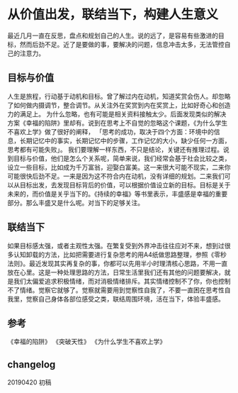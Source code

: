 # 从价值出发，联结当下，构建人生意义
最近几月一直在反思，盘点和规划自己的人生。说的远了，是容易有些激进的目标，然而后劲不足。近了是要做的事，要解决的问题，信息冲击太多，无法管控自己的注意力。

## 目标与价值
人生是旅程，行动基于动机和目标。曾了解过内在动机，知道奖赏会伤人。却忽略了如何做内摄调节，整合调节。从关注外在奖赏到内在奖赏上，比如好奇心和创造力的满足上。
为什么忽略，也有可能是相关资料接触太少。后面发现类似的解决方案《幸福的陷阱》里却有。说到在思考上不自觉的忽略这个课题，《为什么学生不喜欢上学》做了很好的阐释，
「思考的成功，取决于四个方面：环境中的信息，长期记忆中的事实，长期记忆中的步骤，工作记忆的大小，缺少任何一方面，思考都有可能失败」。
我们要理解一样东西，不只是结论，关键还有推理过程。说到目标与价值，他们是怎么个关系呢，简单来说，我们经常会基于社会比较之类，设立一些目标，比如成为千万富翁，迎娶白富美。这一来很大可能不现实，二来你可能很快后劲不足。一来是因为这不符合内在动机，没有详细的规划。二来我们可以从目标出发，去发现目标背后的价值，可以根据价值设立新的目标。目标是关于未来的，而价值是关乎当下的。《持续的幸福》等书里表示，丰盛感是幸福的重要部分。那么丰盛又是什么呢。对当下的足够关注。

## 联结当下
如果目标感太强，或者主观性太强。在繁复受到外界冲击往往应对不来，想到过很多认知卸载的方法，比如把需要进行复杂思考的用A4纸做思路整理，参照《零秒法则》。最近发现其实再复杂的事，你都可以先用半小时理清核心思路，不用一直放在心里。这是一种处理思路的方法，日常生活里我们还有其他的问题要解决，就是我们太偏爱追求积极情绪，而对消极情绪排斥。其实情绪控制不了你，你也控制不了情绪。觉察它就够了。觉察就需要用到觉察性自我了，不要一直困在思考性自我里，觉察自己身体各部位感受之类，联结周围环境，活在当下，体验丰盛感。

## 参考
《幸福的陷阱》
《突破天性》
《为什么学生不喜欢上学》

## changelog
20190420 初稿